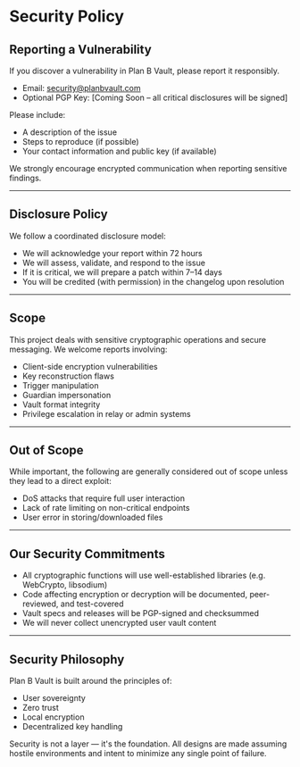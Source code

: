 # Security Policy

## Reporting a Vulnerability

If you discover a vulnerability in Plan B Vault, please report it responsibly.

- Email: [security@planbvault.com](mailto:security@planbvault.com)
- Optional PGP Key: [Coming Soon – all critical disclosures will be signed]

Please include:
- A description of the issue
- Steps to reproduce (if possible)
- Your contact information and public key (if available)

We strongly encourage encrypted communication when reporting sensitive findings.

---

## Disclosure Policy

We follow a coordinated disclosure model:

- We will acknowledge your report within 72 hours
- We will assess, validate, and respond to the issue
- If it is critical, we will prepare a patch within 7–14 days
- You will be credited (with permission) in the changelog upon resolution

---

## Scope

This project deals with sensitive cryptographic operations and secure messaging. We welcome reports involving:

- Client-side encryption vulnerabilities
- Key reconstruction flaws
- Trigger manipulation
- Guardian impersonation
- Vault format integrity
- Privilege escalation in relay or admin systems

---

## Out of Scope

While important, the following are generally considered out of scope unless they lead to a direct exploit:

- DoS attacks that require full user interaction
- Lack of rate limiting on non-critical endpoints
- User error in storing/downloaded files

---

## Our Security Commitments

- All cryptographic functions will use well-established libraries (e.g. WebCrypto, libsodium)
- Code affecting encryption or decryption will be documented, peer-reviewed, and test-covered
- Vault specs and releases will be PGP-signed and checksummed
- We will never collect unencrypted user vault content

---

## Security Philosophy

Plan B Vault is built around the principles of:
- User sovereignty
- Zero trust
- Local encryption
- Decentralized key handling

Security is not a layer — it's the foundation. All designs are made assuming hostile environments and intent to minimize any single point of failure.

